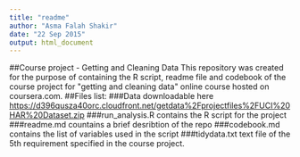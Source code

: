 ```yaml
---
title: "readme"
author: "Asma Falah Shakir"
date: "22 Sep 2015"
output: html_document
---
```


##Course project - Getting and Cleaning Data
This repository was created for the purpose of containing the R script, readme file and codebook of the course project for "getting and cleaning data" online course hosted on coursera.com.
##Files list:
###Data downloadable here 
https://d396qusza40orc.cloudfront.net/getdata%2Fprojectfiles%2FUCI%20HAR%20Dataset.zip 
###run_analysis.R
contains the R script for the project
###readme.md 
countains a brief desribtion of the repo
###codebook.md
contains the list of variables used in the script
###tidydata.txt
text file of the 5th requirement specified in the course project.

